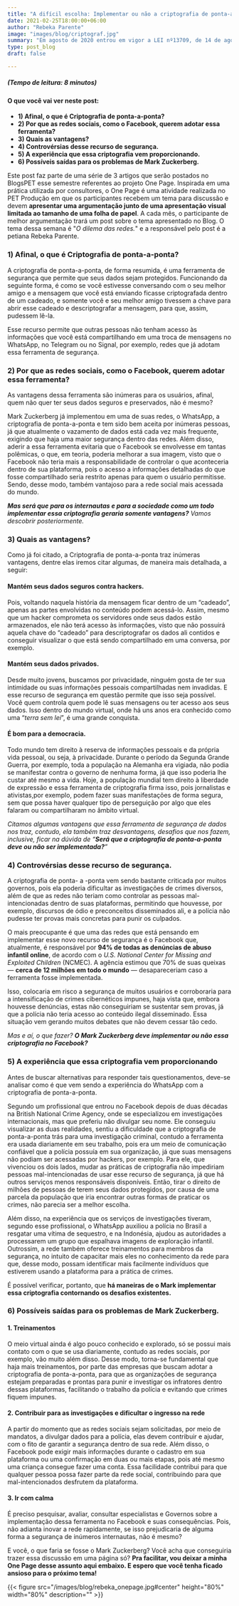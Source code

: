 ```yaml
---
title: "A difícil escolha: Implementar ou não a criptografia de ponta-a-ponta nas redes sociais? - BlogsPET #04 (Especial OnePage)"
date: 2021-02-25T18:00:00+06:00
author: "Rebeka Parente"
image: "images/blog/criptograf.jpg"
summary: "Em agosto de 2020 entrou em vigor a LEI nº13709, de 14 de agosto de 2018, mais conhecida por Lei Geral de Proteção de Dados (LGPD), lei de proteção de dados. Ela que regulamenta o tratamento de dados pessoais."
type: post_blog
draft: false

---
```


##### (Tempo de leitura: 8 minutos)
#### O que você vai ver neste post:
- **1) Afinal, o que é Criptografia de ponta-a-ponta?**
- **2) Por que as redes sociais, como o Facebook, querem adotar essa ferramenta?**
- **3) Quais as vantagens?**
- **4) Controvérsias desse recurso de segurança.**
- **5) A experiência que essa criptografia vem proporcionando.**
- **6) Possíveis saídas para os problemas de Mark Zuckerberg.**

Este post faz parte de uma série de 3 artigos que serão postados no BlogsPET esse semestre referentes ao projeto One Page. Inspirada em uma prática utilizada por consultores, o One Page é uma atividade realizada no PET Produção em que os participantes recebem um tema para discussão e devem **apresentar uma argumentação junto de uma apresentação visual limitada ao tamanho de uma folha de papel**. A cada mês, o participante de melhor argumentação trará um post sobre o tema apresentado no Blog. O tema dessa semana é "*O dilema das redes.*" e a responsável pelo post é a petiana Rebeka Parente.  


### 1) Afinal, o que é Criptografia de ponta-a-ponta?
A criptografia de ponta-a-ponta, de forma resumida, é uma ferramenta de segurança que permite que seus dados sejam protegidos. Funcionando da seguinte forma, é como se você estivesse conversando com o seu melhor amigo e a mensagem que você está enviando ficasse criptografada dentro de um cadeado, e somente você e seu melhor amigo tivessem a chave para abrir esse cadeado e descriptografar a mensagem, para que, assim, pudessem lê-la.

Esse recurso permite que outras pessoas não tenham acesso às informações que você está compartilhando em uma troca de mensagens no WhatsApp, no Telegram ou no Signal, por exemplo, redes que já adotam essa ferramenta de segurança.

### 2)  Por que as redes sociais, como o Facebook, querem adotar essa ferramenta?
As vantagens dessa ferramenta são inúmeras para os usuários, afinal, quem não quer ter seus dados seguros e preservados, não é mesmo?

Mark Zuckerberg já implementou em uma de suas redes, o WhatsApp, a criptografia de ponta-a-ponta e tem sido bem aceita por inúmeras pessoas, já que atualmente o vazamento de dados está cada vez mais frequente, exigindo que haja uma maior segurança dentro das redes. Além disso, aderir a essa ferramenta evitaria que o Facebook se envolvesse em tantas polêmicas, o que, em teoria, poderia melhorar a sua imagem, visto que o Facebook não teria mais a responsabilidade de controlar o que aconteceria dentro de sua plataforma, pois o acesso a informações detalhadas do que fosse compartilhado seria restrito apenas para quem o usuário permitisse. Sendo, desse modo, também vantajoso para a rede social mais acessada do mundo.

***Mas será que para os internautas e para a sociedade como um todo implementar essa criptografia geraria somente vantagens?*** *Vamos descobrir posteriormente.*

### 3)  Quais as vantagens?
Como já foi citado, a Criptografia de ponta-a-ponta traz inúmeras vantagens, dentre elas iremos citar algumas, de maneira mais detalhada, a seguir:

####  Mantém seus dados seguros contra hackers.
Pois, voltando naquela história da mensagem ficar dentro de um “cadeado”, apenas as partes envolvidas no conteúdo podem acessá-lo. Assim, mesmo que um hacker comprometa os servidores onde seus dados estão armazenados, ele não terá acesso às informações, visto que não possuirá aquela chave do “cadeado” para descriptografar os dados ali contidos e conseguir visualizar o que está sendo compartilhado em uma conversa, por exemplo.

#### Mantém seus dados privados.
Desde muito jovens, buscamos por privacidade, ninguém gosta de ter sua intimidade ou suas informações pessoais compartilhadas nem invadidas. E esse recurso de segurança em questão permite que isso seja possível. Você quem controla quem pode lê suas mensagens ou ter acesso aos seus dados. Isso dentro do mundo virtual, onde há uns anos era conhecido como uma “*terra sem lei*”, é uma grande conquista.

#### É bom para a democracia. 
Todo mundo tem direito à reserva de informações pessoais e da própria vida pessoal, ou seja, à privacidade. Durante o período da Segunda Grande Guerra, por exemplo, toda a população na Alemanha era vigiada, não podia se manifestar contra o governo de nenhuma forma, já que isso poderia lhe custar até mesmo a vida. Hoje, a população mundial tem direito à liberdade de expressão e essa ferramenta de criptografia firma isso, pois jornalistas e ativistas,por exemplo, podem fazer suas manifestações de forma segura, sem que possa haver qualquer tipo de perseguição por algo que eles falaram ou compartilharam no âmbito virtual.

*Citamos algumas vantagens que essa ferramenta de segurança de dados nos traz, contudo, ela também traz desvantagens, desafios que nos fazem, inclusive, ficar na dúvida de “**Será que a criptografia de ponta-a-ponta deve ou não ser implementada?**”*

### 4) Controvérsias desse recurso de segurança.
A criptografia de ponta- a -ponta vem sendo bastante criticada por muitos governos, pois ela poderia dificultar as investigações de crimes diversos, além de que as redes não teriam como controlar as pessoas mal-intencionadas dentro de suas plataformas, permitindo que houvesse, por exemplo, discursos de ódio e preconceitos disseminados ali,  e a polícia não pudesse ter provas mais concretas para punir os culpados.

O mais preocupante é que uma das redes que está pensando em implementar esse novo recurso de segurança é o Facebook que, atualmente, é responsável por **94% de todas as denúncias de abuso infantil online**, de acordo com o *U.S. National Center for Missing and Exploited Children* (NCMEC). A agência estimou que 70% de suas queixas — **cerca de 12 milhões em todo o mundo** — desapareceriam caso a ferramenta fosse implementada.

Isso, colocaria em risco a segurança de muitos usuários e corroboraria para a intensificação de crimes cibernéticos impunes, haja vista que, embora houvesse denúncias, estas não conseguiriam se sustentar sem provas, já que a polícia não teria acesso ao conteúdo ilegal disseminado. Essa situação vem gerando muitos debates que não devem cessar tão cedo.

*Mas e aí, o que fazer?* ***O Mark Zuckerberg deve implementar ou não essa criptografia no Facebook?***

### 5) A experiência que essa criptografia vem proporcionando 
Antes de buscar alternativas para responder tais questionamentos, deve-se analisar como é que vem sendo a experiência do WhatsApp com a criptografia de ponta-a-ponta.

Segundo um profissional que entrou no Facebook depois de duas décadas na British National Crime Agency, onde se especializou em investigações internacionais, mas que preferiu não divulgar seu nome. Ele conseguiu visualizar as duas realidades, sentiu a dificuldade que a criptografia de ponta-a-ponta trás para uma investigação criminal, contudo a ferramenta era usada diariamente em seu trabalho, pois era um meio de comunicação confiável que a polícia possuía em sua organização, já que suas mensagens não podiam ser acessadas por hackers, por exemplo. Para ele, que vivenciou os dois lados, mudar as práticas de criptografia não impediriam pessoas mal-intencionadas de usar esse recurso de segurança, já que há outros serviços menos responsáveis disponíveis. Então, tirar o direito de milhões de pessoas de terem seus dados protegidos, por causa de uma parcela da população que iria encontrar outras formas de praticar os crimes, não parecia ser a melhor escolha.

Além disso, na experiência que os serviços de investigações tiveram, segundo esse profissional, o WhatsApp auxiliou a polícia no Brasil a resgatar uma vítima de sequestro, e na Indonésia, ajudou as autoridades a processarem um grupo que espalhava imagens de exploração infantil. Outrossim, a rede também oferece treinamentos para membros da segurança, no intuito de capacitar mais eles no conhecimento da rede para que, desse modo, possam identificar mais facilmente indivíduos que estiverem usando a plataforma para a prática de crimes.

É possível verificar, portanto, que **há maneiras de o Mark implementar essa criptografia contornando os desafios existentes.** 

### 6) Possíveis saídas para os problemas de Mark Zuckerberg.
#### 1. Treinamentos
O meio virtual ainda é algo pouco conhecido e explorado, só se possui mais contato com o que se usa diariamente, contudo as redes sociais, por exemplo, vão muito além disso. Desse modo, torna-se fundamental que haja mais treinamentos, por parte das empresas que buscam adotar a criptografia de ponta-a-ponta, para que as organizações de segurança estejam preparadas e prontas para punir e investigar os infratores dentro dessas plataformas, facilitando o trabalho da polícia e evitando que crimes fiquem impunes.
#### 2. Contribuir para as investigações e dificultar o ingresso na rede
A partir do momento que as redes sociais sejam solicitadas, por meio de mandatos, a divulgar dados para a polícia, elas devem contribuir e ajudar, com o fito de garantir a segurança dentro de sua rede. Além disso, o Facebook pode exigir mais informações durante o cadastro em sua plataforma ou uma confirmação em duas ou mais etapas, pois até mesmo uma criança consegue fazer uma conta. Essa facilidade contribui para que qualquer pessoa possa fazer parte da rede social, contribuindo para que mal-intencionados desfrutem da plataforma.
#### 3. Ir com calma
É preciso pesquisar, avaliar, consultar especialistas e Governos sobre a implementação dessa ferramenta no Facebook e suas consequências. Pois, não adianta inovar a rede rapidamente, se isso prejudicaria de alguma forma a segurança de inúmeros internautas, não é mesmo?

E você, o que faria se fosse o Mark Zuckerberg? Você acha que conseguiria trazer essa discussão em uma página só? **Pra facilitar, vou deixar a minha One Page desse assunto aqui embaixo. E espero que você tenha ficado ansioso para o próximo tema!**

{{< figure src="/images/blog/rebeka_onepage.jpg#center" height="80%" width="80%" description="" >}}
